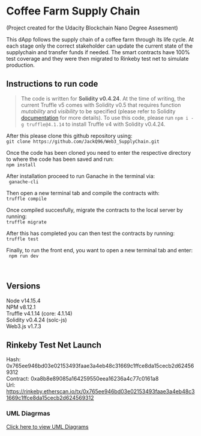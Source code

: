 <h1> Coffee Farm Supply Chain </h1>

(Project created for the Udacity Blockchain Nano Degree Assesment) <br>

This dApp follows the supply chain of a coffee farm through its life cycle. At each stage only the correct stakeholder can update the current state of the supplychain and transfer funds if needed. The smart contracts have 100% test coverage and they were then migrated to Rinkeby test net to simulate production.

<h2> Instructions to run code </h2>

> The code is written for **Solidity v0.4.24**. At the time of writing, the current Truffle v5 comes with Solidity v0.5 that requires function *mutability* and *visibility* to be specified (please refer to Solidity [documentation](https://docs.soliditylang.org/en/v0.5.0/050-breaking-changes.html) for more details). To use this code, please run `npm i -g truffle@4.1.14` to install Truffle v4 with Solidity v0.4.24.

After this please clone this github repository using: <br>
``` git clone https://github.com/JackQ96/Web3_SupplyChain.git ```

Once the code has been cloned you need to enter the respective directory to where the code has been saved and run: <br>
``` npm install ```

After installation proceed to run Ganache in the terminal via: <br>
``` ganache-cli```

Then open a new terminal tab and compile the contracts with: <br>
```truffle compile```

Once compiled succesfully, migrate the contracts to the local server by running: <br>
``` truffle migrate ```

After this has completed you can then test the contracts by running: <br>
```truffle test```


Finally, to run the front end, you want to open a new terminal tab and enter: <br>
``` npm run dev```

<br>

<h2> Versions </h2>
Node v14.15.4 <br>
NPM v8.12.1 <br>
Truffle v4.1.14 (core: 4.1.14) <br>
Solidity v0.4.24 (solc-js) <br>
Web3.js v1.7.3 <br>

<h2> Rinkeby Test Net Launch </h2>

Hash: 0x765ee946bd03e02153493faae3a4eb48c31669c1ffce8da15cecb2d624569312 <br>
Contract: 0xa8b8e89085a164259550eea16236a4c77c0161a8 <br>
Url: https://rinkeby.etherscan.io/tx/0x765ee946bd03e02153493faae3a4eb48c31669c1ffce8da15cecb2d624569312

<h3> UML Diagrmas </h3>

[Click here to view UML Diagrams](UML)
